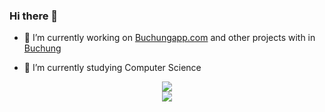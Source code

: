### Hi there 👋

- 🔭 I’m currently working on [Buchungapp.com](https://www.buchungapp.com) and other projects with in [Buchung](https://buchung.notion.site/Buchung-Job-Board-747c8e1de01c4b67b28b84b8ae16bceb)
  
- 🌱 I’m currently studying Computer Science
 
<div align="center"> </div>
<div align="center"?
<a>
  <img src="https://github-readme-stats.vercel.app/api?username=DJ1TJOO&show_icons=true&hide_border=true&count_private=true&theme=github_dark&include_all_commits=true"/></a>
  </div>
 <div align="center">
     <img src="https://komarev.com/ghpvc/?username=DJ1TJOO"/></a>
    </div>
<br>

